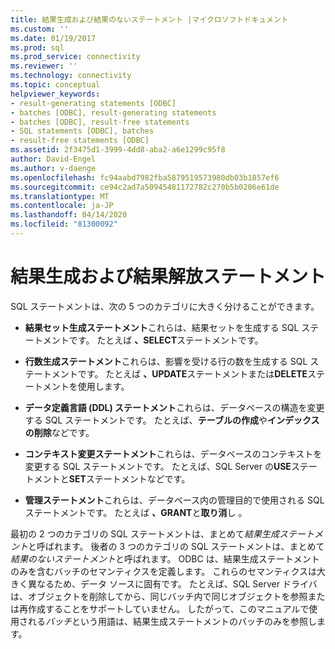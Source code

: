 ```yaml
---
title: 結果生成および結果のないステートメント |マイクロソフトドキュメント
ms.custom: ''
ms.date: 01/19/2017
ms.prod: sql
ms.prod_service: connectivity
ms.reviewer: ''
ms.technology: connectivity
ms.topic: conceptual
helpviewer_keywords:
- result-generating statements [ODBC]
- batches [ODBC], result-generating statements
- batches [ODBC], result-free statements
- SQL statements [ODBC], batches
- result-free statements [ODBC]
ms.assetid: 2f3475d1-3999-4dd8-aba2-a6e1299c95f8
author: David-Engel
ms.author: v-daenge
ms.openlocfilehash: fc94aabd7982fba5879519573980db03b1857ef6
ms.sourcegitcommit: ce94c2ad7a50945481172782c270b5b0206e61de
ms.translationtype: MT
ms.contentlocale: ja-JP
ms.lasthandoff: 04/14/2020
ms.locfileid: "81300092"
---
```

# <a name="result-generating-and-result-free-statements"></a>結果生成および結果解放ステートメント
SQL ステートメントは、次の 5 つのカテゴリに大きく分けることができます。  
  
-   **結果セット生成ステートメント**これらは、結果セットを生成する SQL ステートメントです。 たとえば **、SELECT**ステートメントです。  
  
-   **行数生成ステートメント**これらは、影響を受ける行の数を生成する SQL ステートメントです。 たとえば **、UPDATE**ステートメントまたは**DELETE**ステートメントを使用します。  
  
-   **データ定義言語 (DDL) ステートメント**これらは、データベースの構造を変更する SQL ステートメントです。 たとえば、**テーブルの作成**や**インデックスの削除**などです。  
  
-   **コンテキスト変更ステートメント**これらは、データベースのコンテキストを変更する SQL ステートメントです。 たとえば、SQL Server の**USE**ステートメントと**SET**ステートメントなどです。  
  
-   **管理ステートメント**これらは、データベース内の管理目的で使用される SQL ステートメントです。 たとえば **、GRANT**と**取り消**し 。  
  
 最初の 2 つのカテゴリの SQL ステートメントは、まとめて*結果生成ステートメント*と呼ばれます。 後者の 3 つのカテゴリの SQL ステートメントは、まとめて*結果のないステートメント*と呼ばれます。 ODBC は、結果生成ステートメントのみを含むバッチのセマンティクスを定義します。 これらのセマンティクスは大きく異なるため、データ ソースに固有です。 たとえば、SQL Server ドライバは、オブジェクトを削除してから、同じバッチ内で同じオブジェクトを参照または再作成することをサポートしていません。 したがって、このマニュアルで使用される*バッチ*という用語は、結果生成ステートメントのバッチのみを参照します。
